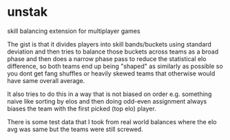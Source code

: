 # unstak
skill balancing extension for multiplayer games

The gist is that it divides players into skill bands/buckets using standard deviation and then tries to balance those buckets across teams as a broad phase and then does a narrow phase pass to reduce the statistical elo difference, so both teams end up being "shaped" as similarly as possible so you dont get fang shuffles or heavily skewed teams that otherwise would have same overall average. 

It also tries to do this in a way that is not biased on order e.g. something naive like sorting by elos and then doing odd-even assignment always biases the team with the first picked (top elo) player. 

There is some test data that I took from real world balances where the elo avg was same but the teams were still screwed. 
